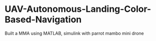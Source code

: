 # UAV-Autonomous-Landing-Color-Based-Navigation
Built a MMA using MATLAB, simulink with parrot mambo mini drone
